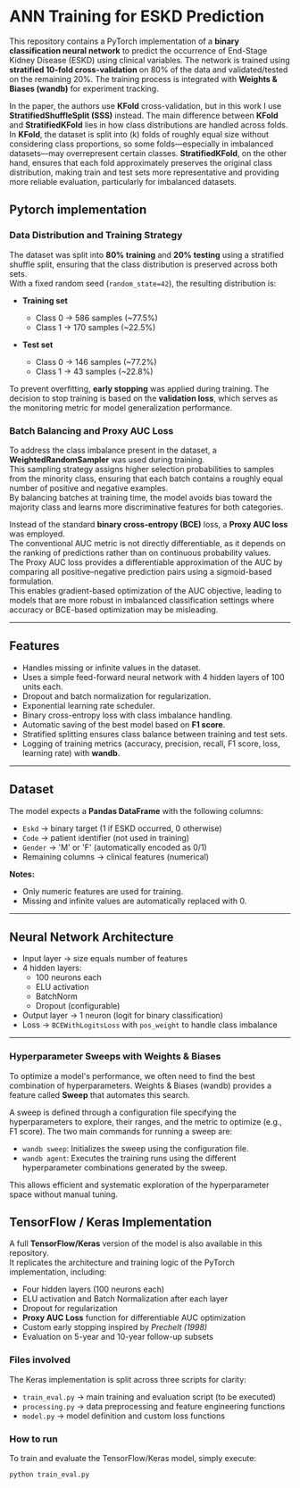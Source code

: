 # ANN Training for ESKD Prediction

This repository contains a PyTorch implementation of a **binary classification neural network** to predict the occurrence of End-Stage Kidney Disease (ESKD) using clinical variables. The network is trained using **stratified 10-fold cross-validation** on 80% of the data and validated/tested on the remaining 20%. The training process is integrated with **Weights & Biases (wandb)** for experiment tracking.

In the paper, the authors use **KFold** cross-validation, but in this work I use **StratifiedShuffleSplit (SSS)** instead. The main difference between **KFold** and **StratifiedKFold** lies in how class distributions are handled across folds. In **KFold**, the dataset is split into (k) folds of roughly equal size without considering class proportions, so some folds—especially in imbalanced datasets—may overrepresent certain classes. **StratifiedKFold**, on the other hand, ensures that each fold approximately preserves the original class distribution, making train and test sets more representative and providing more reliable evaluation, particularly for imbalanced datasets.

## Pytorch implementation

### Data Distribution and Training Strategy

The dataset was split into **80% training** and **20% testing** using a stratified shuffle split, ensuring that the class distribution is preserved across both sets.  
With a fixed random seed (`random_state=42`), the resulting distribution is:

- **Training set**  
  - Class 0 → 586 samples (~77.5%)  
  - Class 1 → 170 samples (~22.5%)  

- **Test set**  
  - Class 0 → 146 samples (~77.2%)  
  - Class 1 → 43 samples (~22.8%)  

To prevent overfitting, **early stopping** was applied during training. The decision to stop training is based on the **validation loss**, which serves as the monitoring metric for model generalization performance.

### Batch Balancing and Proxy AUC Loss

To address the class imbalance present in the dataset, a **WeightedRandomSampler** was used during training.  
This sampling strategy assigns higher selection probabilities to samples from the minority class, ensuring that each batch contains a roughly equal number of positive and negative examples.  
By balancing batches at training time, the model avoids bias toward the majority class and learns more discriminative features for both categories.

Instead of the standard **binary cross-entropy (BCE)** loss, a **Proxy AUC loss** was employed.  
The conventional AUC metric is not directly differentiable, as it depends on the ranking of predictions rather than on continuous probability values.  
The Proxy AUC loss provides a differentiable approximation of the AUC by comparing all positive–negative prediction pairs using a sigmoid-based formulation.  
This enables gradient-based optimization of the AUC objective, leading to models that are more robust in imbalanced classification settings where accuracy or BCE-based optimization may be misleading.

---

## Features

- Handles missing or infinite values in the dataset.
- Uses a simple feed-forward neural network with 4 hidden layers of 100 units each.
- Dropout and batch normalization for regularization.
- Exponential learning rate scheduler.
- Binary cross-entropy loss with class imbalance handling.
- Automatic saving of the best model based on **F1 score**.
- Stratified splitting ensures class balance between training and test sets.
- Logging of training metrics (accuracy, precision, recall, F1 score, loss, learning rate) with **wandb**.

---

## Dataset

The model expects a **Pandas DataFrame** with the following columns:

- `Eskd` → binary target (1 if ESKD occurred, 0 otherwise)
- `Code` → patient identifier (not used in training)
- `Gender` → 'M' or 'F' (automatically encoded as 0/1)
- Remaining columns → clinical features (numerical)

**Notes:**
- Only numeric features are used for training.
- Missing and infinite values are automatically replaced with 0.

---

## Neural Network Architecture

- Input layer → size equals number of features
- 4 hidden layers:
  - 100 neurons each
  - ELU activation
  - BatchNorm
  - Dropout (configurable)
- Output layer → 1 neuron (logit for binary classification)
- Loss → `BCEWithLogitsLoss` with `pos_weight` to handle class imbalance

---

### Hyperparameter Sweeps with Weights & Biases

To optimize a model's performance, we often need to find the best combination of hyperparameters. Weights & Biases (wandb) provides a feature called **Sweep** that automates this search. 

A sweep is defined through a configuration file specifying the hyperparameters to explore, their ranges, and the metric to optimize (e.g., F1 score). The two main commands for running a sweep are:

- `wandb sweep`: Initializes the sweep using the configuration file.
- `wandb agent`: Executes the training runs using the different hyperparameter combinations generated by the sweep.

This allows efficient and systematic exploration of the hyperparameter space without manual tuning.

## TensorFlow / Keras Implementation

A full **TensorFlow/Keras** version of the model is also available in this repository.  
It replicates the architecture and training logic of the PyTorch implementation, including:

- Four hidden layers (100 neurons each)  
- ELU activation and Batch Normalization after each layer  
- Dropout for regularization  
- **Proxy AUC Loss** function for differentiable AUC optimization  
- Custom early stopping inspired by *Prechelt (1998)*  
- Evaluation on 5-year and 10-year follow-up subsets  

### Files involved

The Keras implementation is split across three scripts for clarity:

- `train_eval.py` → main training and evaluation script (to be executed)
- `processing.py` → data preprocessing and feature engineering functions
- `model.py` → model definition and custom loss functions

### How to run

To train and evaluate the TensorFlow/Keras model, simply execute:

```bash
python train_eval.py